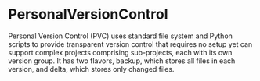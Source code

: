# PersonalVersionControl
Personal Version Control (PVC) uses standard file system and Python scripts to provide transparent version control that requires no setup yet can support complex projects comprising sub-projects, each with its own version group. It has two flavors, backup, which stores all files in each version, and delta, which stores only changed files.
